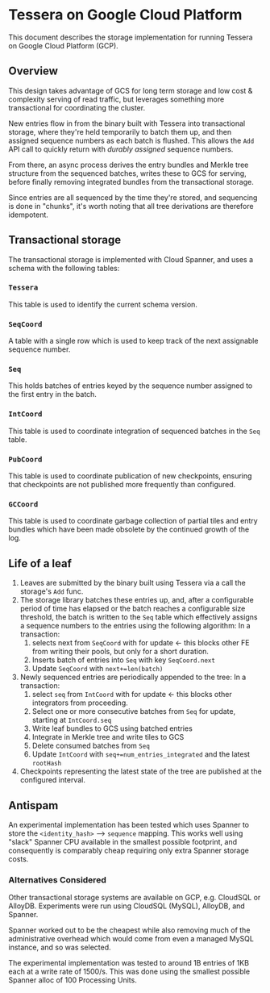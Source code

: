 # Tessera on Google Cloud Platform

This document describes the storage implementation for running Tessera on Google Cloud Platform (GCP).

## Overview

This design takes advantage of GCS for long term storage and low cost & complexity serving of read traffic, 
but leverages something more transactional for coordinating the cluster.

New entries flow in from the binary built with Tessera into transactional storage, where they're held
temporarily to batch them up, and then assigned sequence numbers as each batch is flushed.
This allows the `Add` API call to quickly return with *durably assigned* sequence numbers.

From there, an async process derives the entry bundles and Merkle tree structure from the sequenced batches,
writes these to GCS for serving, before finally removing integrated bundles from the transactional storage.

Since entries are all sequenced by the time they're stored, and sequencing is done in "chunks", it's worth
noting that all tree derivations are therefore idempotent.

## Transactional storage

The transactional storage is implemented with Cloud Spanner, and uses a schema with the following tables:

### `Tessera`
This table is used to identify the current schema version.

### `SeqCoord`
A table with a single row which is used to keep track of the next assignable sequence number.

### `Seq`
This holds batches of entries keyed by the sequence number assigned to the first entry in the batch.

### `IntCoord`
This table is used to coordinate integration of sequenced batches in the `Seq` table.

### `PubCoord`
This table is used to coordinate publication of new checkpoints, ensuring that checkpoints are
not published more frequently than configured.

### `GCCoord`
This table is used to coordinate garbage collection of partial tiles and entry bundles which have been
made obsolete by the continued growth of the log.

## Life of a leaf

1. Leaves are submitted by the binary built using Tessera via a call the storage's `Add` func.
1. The storage library batches these entries up, and, after a configurable period of time has elapsed
   or the batch reaches a configurable size threshold, the batch is written to the `Seq` table which effectively
   assigns a sequence numbers to the entries using the following algorithm:
   In a transaction:
   1. selects next from `SeqCoord` with for update ← this blocks other FE from writing their pools, but only for a short duration.
   1. Inserts batch of entries into `Seq` with key `SeqCoord.next`
   1. Update `SeqCoord` with `next+=len(batch)`
1. Newly sequenced entries are periodically appended to the tree:
   In a transaction:
   1. select `seq` from `IntCoord` with for update ← this blocks other integrators from proceeding.
   1. Select one or more consecutive batches from `Seq` for update, starting at `IntCoord.seq`
   1. Write leaf bundles to GCS using batched entries
   1. Integrate in Merkle tree and write tiles to GCS
   1. Delete consumed batches from `Seq`
   1. Update `IntCoord` with `seq+=num_entries_integrated` and the latest `rootHash`
1. Checkpoints representing the latest state of the tree are published at the configured interval.

## Antispam

An experimental implementation has been tested which uses Spanner to store the `<identity_hash>` --> `sequence`
mapping. This works well using "slack" Spanner CPU available in the smallest possible footprint, and consequently
is comparably cheap requiring only extra Spanner storage costs.

### Alternatives Considered

Other transactional storage systems are available on GCP, e.g. CloudSQL or AlloyDB.
Experiments were run using CloudSQL (MySQL), AlloyDB, and Spanner.

Spanner worked out to be the cheapest while also removing much of the administrative overhead which 
would come from even a managed MySQL instance, and so was selected.

The experimental implementation was tested to around 1B entries of 1KB each at a write rate of 1500/s.
This was done using the smallest possible Spanner alloc of 100 Processing Units.
